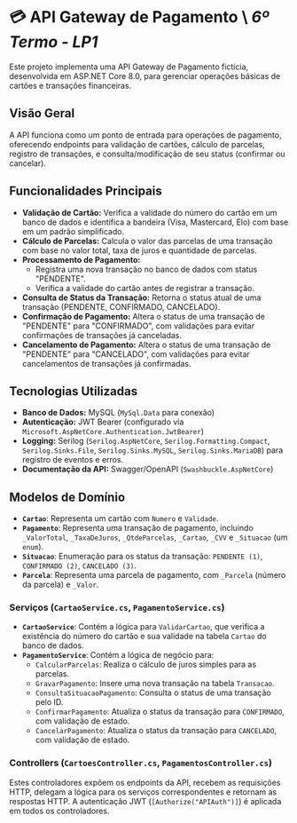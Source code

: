 # 💳 API Gateway de Pagamento \ ***6º Termo - LP1***

Este projeto implementa uma API Gateway de Pagamento fictícia, desenvolvida em ASP.NET Core 8.0, para gerenciar operações básicas de cartões e transações financeiras.

## Visão Geral

A API funciona como um ponto de entrada para operações de pagamento, oferecendo endpoints para validação de cartões, cálculo de parcelas, registro de transações, e consulta/modificação de seu status (confirmar ou cancelar).

## Funcionalidades Principais

*   **Validação de Cartão:** Verifica a validade do número do cartão em um banco de dados e identifica a bandeira (Visa, Mastercard, Elo) com base em um padrão simplificado.
*   **Cálculo de Parcelas:** Calcula o valor das parcelas de uma transação com base no valor total, taxa de juros e quantidade de parcelas.
*   **Processamento de Pagamento:**
    *   Registra uma nova transação no banco de dados com status "PENDENTE".
    *   Verifica a validade do cartão antes de registrar a transação.
*   **Consulta de Status da Transação:** Retorna o status atual de uma transação (PENDENTE, CONFIRMADO, CANCELADO).
*   **Confirmação de Pagamento:** Altera o status de uma transação de "PENDENTE" para "CONFIRMADO", com validações para evitar confirmações de transações já canceladas.
*   **Cancelamento de Pagamento:** Altera o status de uma transação de "PENDENTE" para "CANCELADO", com validações para evitar cancelamentos de transações já confirmadas.

## Tecnologias Utilizadas

*   **Banco de Dados:** MySQL (`MySql.Data` para conexão)
*   **Autenticação:** JWT Bearer (configurado via `Microsoft.AspNetCore.Authentication.JwtBearer`)
*   **Logging:** Serilog (`Serilog.AspNetCore`, `Serilog.Formatting.Compact`, `Serilog.Sinks.File`, `Serilog.Sinks.MySQL`, `Serilog.Sinks.MariaDB`) para registro de eventos e erros.
*   **Documentação da API:** Swagger/OpenAPI (`Swashbuckle.AspNetCore`)

## Modelos de Domínio

*   **`Cartao`**: Representa um cartão com `Numero` e `Validade`.
*   **`Pagamento`**: Representa uma transação de pagamento, incluindo `_ValorTotal`, `_TaxaDeJuros`, `_QtdeParcelas`, `_Cartao`, `_CVV` e `_Situacao` (um `enum`).
*   **`Situacao`**: Enumeração para os status da transação: `PENDENTE (1)`, `CONFIRMADO (2)`, `CANCELADO (3)`.
*   **`Parcela`**: Representa uma parcela de pagamento, com `_Parcela` (número da parcela) e `_Valor`.
  
### Serviços (`CartaoService.cs`, `PagamentoService.cs`)

*   **`CartaoService`**: Contém a lógica para `ValidarCartao`, que verifica a existência do número do cartão e sua validade na tabela `Cartao` do banco de dados.
*   **`PagamentoService`**: Contém a lógica de negócio para:
    *   `CalcularParcelas`: Realiza o cálculo de juros simples para as parcelas.
    *   `GravarPagamento`: Insere uma nova transação na tabela `Transacao`.
    *   `ConsultaSituacaoPagamento`: Consulta o status de uma transação pelo ID.
    *   `ConfirmarPagamento`: Atualiza o status da transação para `CONFIRMADO`, com validação de estado.
    *   `CancelarPagamento`: Atualiza o status da transação para `CANCELADO`, com validação de estado.

### Controllers (`CartoesController.cs`, `PagamentosController.cs`)

Estes controladores expõem os endpoints da API, recebem as requisições HTTP, delegam a lógica para os serviços correspondentes e retornam as respostas HTTP. A autenticação JWT (`[Authorize("APIAuth")]`) é aplicada em todos os controladores.
